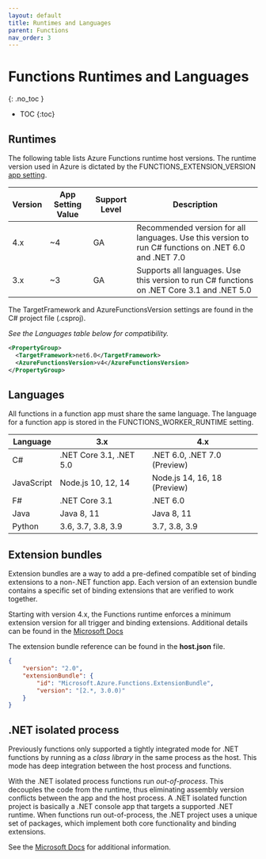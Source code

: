 ```yaml
---
layout: default
title: Runtimes and Languages
parent: Functions
nav_order: 3
---
```


# Functions Runtimes and Languages
{: .no_toc }

- TOC
{:toc}

## Runtimes

The following table lists Azure Functions runtime host versions. The runtime 
version used in Azure is dictated by the 
FUNCTIONS_EXTENSION_VERSION 
[app setting](https://docs.microsoft.com/en-us/azure/azure-functions/functions-app-settings#functions_worker_runtime).

| Version   | App Setting Value   | Support Level | Description | 
| --------- | ------------------- | ------------- | ----------- |
| 4.x       | ~4                  | GA            | Recommended version for all languages. Use this version to run C# functions on .NET 6.0 and .NET 7.0 | 
| 3.x       | ~3                  | GA            | Supports all languages. Use this version to run C# functions on .NET Core 3.1 and .NET 5.0 | 

The TargetFramework and AzureFunctionsVersion settings are found in the C# 
project file (.csproj).

*See the Languages table below for compatibility.*

``` xml
<PropertyGroup>
  <TargetFramework>net6.0</TargetFramework>
  <AzureFunctionsVersion>v4</AzureFunctionsVersion>
</PropertyGroup>
```

## Languages

All functions in a function app must share the same language. The language 
for a function app is stored in the FUNCTIONS_WORKER_RUNTIME setting.

| Language      | 3.x                       | 4.x | 
| ------------- | ------------------------- | ---------------------------- |
| C#            | .NET Core 3.1, .NET 5.0   | .NET 6.0, .NET 7.0 (Preview) | 
| JavaScript    | Node.js 10, 12, 14        | Node.js 14, 16, 18 (Preview) | 
| F#            | .NET Core 3.1             | .NET 6.0 | 
| Java          | Java 8, 11                | Java 8, 11 | 
| Python        | 3.6, 3.7, 3.8, 3.9        | 3.7, 3.8, 3.9 | 

## Extension bundles

Extension bundles are a way to add a pre-defined compatible set of binding 
extensions to a non-.NET function app. Each version of an extension bundle 
contains a specific set of binding extensions that are verified to work 
together.

Starting with version 4.x, the Functions runtime enforces a minimum 
extension version for all trigger and binding extensions. Additional details 
can be found in the 
[Microsoft Docs](https://docs.microsoft.com/en-us/azure/azure-functions/functions-versions?tabs=azure-cli%2Cin-process%2Cv4&pivots=programming-language-csharp#minimum-extension-versions)

The extension bundle reference can be found in the **host.json** file.

``` json 
{
    "version": "2.0",
    "extensionBundle": {
        "id": "Microsoft.Azure.Functions.ExtensionBundle",
        "version": "[2.*, 3.0.0)"
    }
}
```
## .NET isolated process

Previously functions only supported a tightly integrated mode for .NET 
functions by running as a *class library* in the same process as the host. 
This mode has deep integration between the host process and functions. 

With the .NET isolated process functions run *out-of-process*. This 
decouples the code from the runtime, thus eliminating assembly version 
conflicts between the app and the host process. A .NET isolated function 
project is basically a .NET console app that targets a supported .NET runtime. 
When functions run out-of-process, the .NET project uses a unique set of 
packages, which implement both core functionality and binding extensions.

See the 
[Microsoft Docs](https://docs.microsoft.com/en-us/azure/azure-functions/dotnet-isolated-process-guide)
for additional information.
